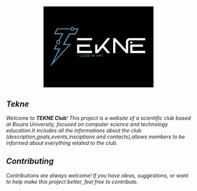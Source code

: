 
<p align="center">
  <a href="https://club-e7m.pages.dev/" target="_blank">
    <img src="./project/src/assets/Logo.jpg" alt="TEKNE Logo" width=300" height="auto" >
  </a>
</p> 

 ## *Tekne*  

 *Welcome to **TEKNE Club**! This project is a website of a scientific club based at Bouira University, focused on computer science and technology education.It includes all the informations about the club (description,goals,events,insciptions and contacts),allows members to be informed about everything related to the club.*
 
## *Contributing*

*Contributions are always welcome! If you have ideas, suggestions, or want to help make this project better, feel free to contribute.*
 
 
